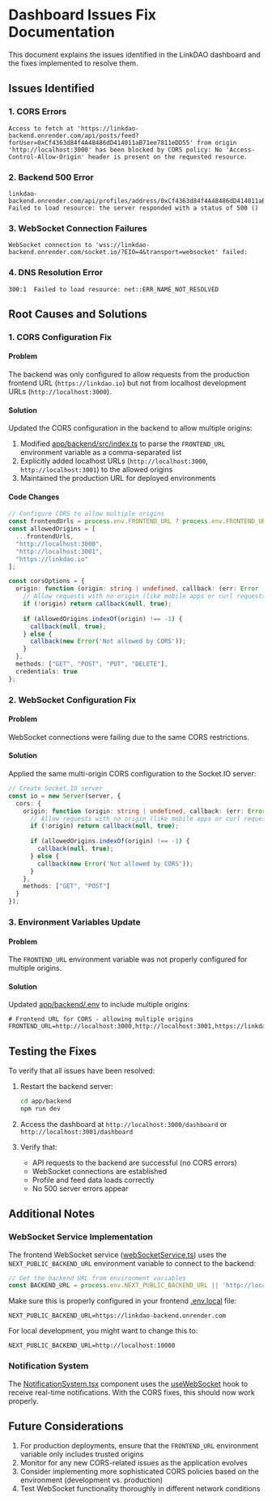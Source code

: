 # Dashboard Issues Fix Documentation

This document explains the issues identified in the LinkDAO dashboard and the fixes implemented to resolve them.

## Issues Identified

### 1. CORS Errors
```
Access to fetch at 'https://linkdao-backend.onrender.com/api/posts/feed?forUser=0xCf4363d84f4A48486dD414011aB71ee7811eDD55' from origin 'http://localhost:3000' has been blocked by CORS policy: No 'Access-Control-Allow-Origin' header is present on the requested resource.
```

### 2. Backend 500 Error
```
linkdao-backend.onrender.com/api/profiles/address/0xCf4363d84f4A48486dD414011aB71ee7811eDD55:1  Failed to load resource: the server responded with a status of 500 ()
```

### 3. WebSocket Connection Failures
```
WebSocket connection to 'wss://linkdao-backend.onrender.com/socket.io/?EIO=4&transport=websocket' failed:
```

### 4. DNS Resolution Error
```
300:1  Failed to load resource: net::ERR_NAME_NOT_RESOLVED
```

## Root Causes and Solutions

### 1. CORS Configuration Fix

#### Problem
The backend was only configured to allow requests from the production frontend URL (`https://linkdao.io`) but not from localhost development URLs (`http://localhost:3000`).

#### Solution
Updated the CORS configuration in the backend to allow multiple origins:

1. Modified [app/backend/src/index.ts](file:///Users/bfguo/Dropbox/Mac/Documents/LinkDAO/app/backend/src/index.ts) to parse the `FRONTEND_URL` environment variable as a comma-separated list
2. Explicitly added localhost URLs (`http://localhost:3000`, `http://localhost:3001`) to the allowed origins
3. Maintained the production URL for deployed environments

#### Code Changes
```typescript
// Configure CORS to allow multiple origins
const frontendUrls = process.env.FRONTEND_URL ? process.env.FRONTEND_URL.split(',') : [];
const allowedOrigins = [
  ...frontendUrls,
  "http://localhost:3000",
  "http://localhost:3001",
  "https://linkdao.io"
];

const corsOptions = {
  origin: function (origin: string | undefined, callback: (err: Error | null, allow?: boolean) => void) {
    // Allow requests with no origin (like mobile apps or curl requests)
    if (!origin) return callback(null, true);
    
    if (allowedOrigins.indexOf(origin) !== -1) {
      callback(null, true);
    } else {
      callback(new Error('Not allowed by CORS'));
    }
  },
  methods: ["GET", "POST", "PUT", "DELETE"],
  credentials: true
};
```

### 2. WebSocket Configuration Fix

#### Problem
WebSocket connections were failing due to the same CORS restrictions.

#### Solution
Applied the same multi-origin CORS configuration to the Socket.IO server:

```typescript
// Create Socket.IO server
const io = new Server(server, {
  cors: {
    origin: function (origin: string | undefined, callback: (err: Error | null, allow?: boolean) => void) {
      // Allow requests with no origin (like mobile apps or curl requests)
      if (!origin) return callback(null, true);
      
      if (allowedOrigins.indexOf(origin) !== -1) {
        callback(null, true);
      } else {
        callback(new Error('Not allowed by CORS'));
      }
    },
    methods: ["GET", "POST"]
  }
});
```

### 3. Environment Variables Update

#### Problem
The `FRONTEND_URL` environment variable was not properly configured for multiple origins.

#### Solution
Updated [app/backend/.env](file:///Users/bfguo/Dropbox/Mac/Documents/LinkDAO/app/backend/.env) to include multiple origins:

```
# Frontend URL for CORS - allowing multiple origins
FRONTEND_URL=http://localhost:3000,http://localhost:3001,https://linkdao.io
```

## Testing the Fixes

To verify that all issues have been resolved:

1. Restart the backend server:
   ```bash
   cd app/backend
   npm run dev
   ```

2. Access the dashboard at `http://localhost:3000/dashboard` or `http://localhost:3001/dashboard`

3. Verify that:
   - API requests to the backend are successful (no CORS errors)
   - WebSocket connections are established
   - Profile and feed data loads correctly
   - No 500 server errors appear

## Additional Notes

### WebSocket Service Implementation
The frontend WebSocket service ([webSocketService.ts](file:///Users/bfguo/Dropbox/Mac/Documents/LinkDAO/app/frontend/src/services/webSocketService.ts)) uses the `NEXT_PUBLIC_BACKEND_URL` environment variable to connect to the backend:

```typescript
// Get the backend URL from environment variables
const BACKEND_URL = process.env.NEXT_PUBLIC_BACKEND_URL || 'http://localhost:10000';
```

Make sure this is properly configured in your frontend [.env.local](file:///Users/bfguo/Dropbox/Mac/Documents/LinkDAO/app/frontend/.env.local) file:
```
NEXT_PUBLIC_BACKEND_URL=https://linkdao-backend.onrender.com
```

For local development, you might want to change this to:
```
NEXT_PUBLIC_BACKEND_URL=http://localhost:10000
```

### Notification System
The [NotificationSystem.tsx](file:///Users/bfguo/Dropbox/Mac/Documents/LinkDAO/app/frontend/src/components/NotificationSystem.tsx) component uses the [useWebSocket](file:///Users/bfguo/Dropbox/Mac/Documents/LinkDAO/app/frontend/src/hooks/useWebSocket.ts) hook to receive real-time notifications. With the CORS fixes, this should now work properly.

## Future Considerations

1. For production deployments, ensure that the `FRONTEND_URL` environment variable only includes trusted origins
2. Monitor for any new CORS-related issues as the application evolves
3. Consider implementing more sophisticated CORS policies based on the environment (development vs. production)
4. Test WebSocket functionality thoroughly in different network conditions